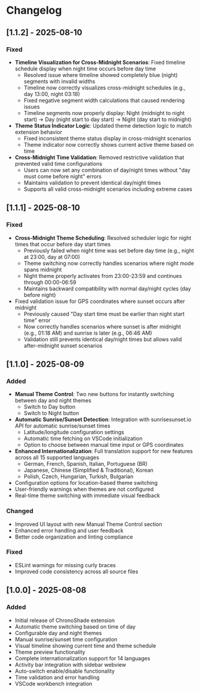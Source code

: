 # Changelog

## [1.1.2] - 2025-08-10

### Fixed

- **Timeline Visualization for Cross-Midnight Scenarios**: Fixed timeline schedule display when night time occurs before day time
  - Resolved issue where timeline showed completely blue (night) segments with invalid widths
  - Timeline now correctly visualizes cross-midnight schedules (e.g., day 13:00, night 03:18)
  - Fixed negative segment width calculations that caused rendering issues
  - Timeline segments now properly display: Night (midnight to night start) → Day (night start to day start) → Night (day start to midnight)
- **Theme Status Indicator Logic**: Updated theme detection logic to match extension behavior
  - Fixed inconsistent theme status display in cross-midnight scenarios
  - Theme indicator now correctly shows current active theme based on time
- **Cross-Midnight Time Validation**: Removed restrictive validation that prevented valid time configurations
  - Users can now set any combination of day/night times without "day must come before night" errors
  - Maintains validation to prevent identical day/night times
  - Supports all valid cross-midnight scenarios including extreme cases

## [1.1.1] - 2025-08-10

### Fixed

- **Cross-Midnight Theme Scheduling**: Resolved scheduler logic for night times that occur before day start times
  - Previously failed when night time was set before day time (e.g., night at 23:00, day at 07:00)
  - Theme switching now correctly handles scenarios where night mode spans midnight
  - Night theme properly activates from 23:00-23:59 and continues through 00:00-06:59
  - Maintains backward compatibility with normal day/night cycles (day before night)
- Fixed validation issue for GPS coordinates where sunset occurs after midnight
  - Previously caused "Day start time must be earlier than night start time" error
  - Now correctly handles scenarios where sunset is after midnight (e.g., 01:18 AM) and sunrise is later (e.g., 06:46 AM)
  - Validation still prevents identical day/night times but allows valid after-midnight sunset scenarios

## [1.1.0] - 2025-08-09

### Added

- **Manual Theme Control**: Two new buttons for instantly switching between day and night themes
  - Switch to Day button
  - Switch to Night button
- **Automatic Sunrise/Sunset Detection**: Integration with sunrisesunset.io API for automatic sunrise/sunset times
  - Latitude/longitude configuration settings
  - Automatic time fetching on VSCode initialization
  - Option to choose between manual time input or GPS coordinates
- **Enhanced Internationalization**: Full translation support for new features across all 15 supported languages
  - German, French, Spanish, Italian, Portuguese (BR)
  - Japanese, Chinese (Simplified & Traditional), Korean
  - Polish, Czech, Hungarian, Turkish, Bulgarian
- Configuration options for location-based theme switching
- User-friendly warnings when themes are not configured
- Real-time theme switching with immediate visual feedback

### Changed

- Improved UI layout with new Manual Theme Control section
- Enhanced error handling and user feedback
- Better code organization and linting compliance

### Fixed

- ESLint warnings for missing curly braces
- Improved code consistency across all source files

## [1.0.0] - 2025-08-08

### Added

- Initial release of ChronoShade extension
- Automatic theme switching based on time of day
- Configurable day and night themes
- Manual sunrise/sunset time configuration
- Visual timeline showing current time and theme schedule
- Theme preview functionality
- Complete internationalization support for 14 languages
- Activity bar integration with sidebar webview
- Auto-switch enable/disable functionality
- Time validation and error handling
- VSCode workbench integration
